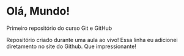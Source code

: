 # Olá, Mundo!
 Primeiro repositório do curso Git e GitHub

Repositório criado durante uma aula ao vivo!
Essa linha eu adicionei diretamento no site do Github. Que impressionante!
